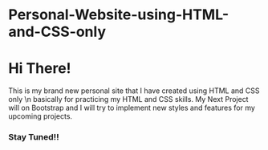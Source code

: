 # Personal-Website-using-HTML-and-CSS-only
<H1>Hi There!</H1>
<p>This is my brand new personal site that I have created using HTML and CSS only \n
basically for practicing my HTML and CSS skills.
My Next Project will on Bootstrap and I will try to implement new styles and features for my upcoming projects.</p>
<h3>Stay Tuned!!</h3>

